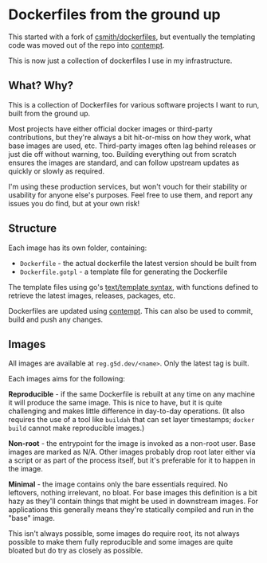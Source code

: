 # Dockerfiles from the ground up

This started with a fork of [csmith/dockerfiles](https://github.com/csmith/dockerfiles), but eventually 
the templating code was moved out of the repo into [contempt](https://github.com/csmith/contempt).

This is now just a collection of dockerfiles I use in my infrastructure.

## What? Why?

This is a collection of Dockerfiles for various software projects I want to run, built from the ground up.

Most projects have either official docker images or third-party contributions, but they're always a bit
hit-or-miss on how they work, what base images are used, etc. Third-party images often lag behind releases
or just die off without warning, too. Building everything out from scratch ensures the images are standard,
and can follow upstream updates as quickly or slowly as required.

I'm using these production services, but won't vouch for their stability or usability for anyone else's 
purposes. Feel free to use them, and report any issues you do find, but at your own risk!

## Structure

Each image has its own folder, containing:

* `Dockerfile` - the actual dockerfile the latest version should be built from
* `Dockerfile.gotpl` - a template file for generating the Dockerfile

The template files using go's [text/template syntax](https://pkg.go.dev/text/template), with functions
defined to retrieve the latest images, releases, packages, etc.

Dockerfiles are updated using [contempt](https://github.com/csmith/contempt).  This can also be used
to commit, build and push any changes.

## Images

All images are available at `reg.g5d.dev/<name>`. Only the latest tag is built.

Each images aims for the following:

**Reproducible** - if the same Dockerfile is rebuilt at any time on any machine it will produce the same
image. This is nice to have, but it is quite challenging and makes little difference in day-to-day
operations. (It also requires the use of a tool like `buildah` that can set layer timestamps; `docker build`
cannot make reproducible images.)

**Non-root** - the entrypoint for the image is invoked as a non-root user. Base images are marked as N/A.
Other images probably drop root later either via a script or as part of the process itself, but it's
preferable for it to happen in the image.

**Minimal** - the image contains only the bare essentials required. No leftovers, nothing irrelevant,
no bloat. For base images this definition is a bit hazy as they'll contain things that might be used
in downstream images. For applications this generally means they're statically compiled and run in the
"base" image.

This isn't always possible, some images do require root, its not always possible to make them fully
reproducible and some images are quite bloated but do try as closely as possible.
